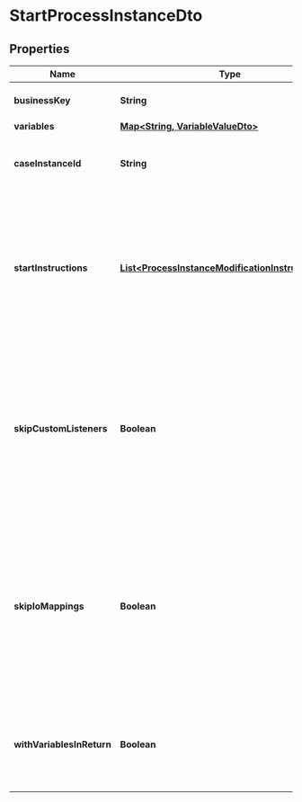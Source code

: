 

# StartProcessInstanceDto

## Properties

Name | Type | Description | Notes
------------ | ------------- | ------------- | -------------
**businessKey** | **String** | The business key of the process instance. |  [optional]
**variables** | [**Map&lt;String, VariableValueDto&gt;**](VariableValueDto.md) |  |  [optional]
**caseInstanceId** | **String** | The case instance id the process instance is to be initialized with. |  [optional]
**startInstructions** | [**List&lt;ProcessInstanceModificationInstructionDto&gt;**](ProcessInstanceModificationInstructionDto.md) | **Optional**. A JSON array of instructions that specify which activities to start the process instance at. If this property is omitted, the process instance starts at its default blank start event. |  [optional]
**skipCustomListeners** | **Boolean** | Skip execution listener invocation for activities that are started or ended as part of this request. **Note**: This option is currently only respected when start instructions are submitted via the &#x60;startInstructions&#x60; property. |  [optional]
**skipIoMappings** | **Boolean** | Skip execution of [input/output variable mappings](https://docs.camunda.org/manual/7.18/user-guide/process-engine/variables/#input-output-variable-mapping) for activities that are started or ended as part of this request. **Note**: This option is currently only respected when start instructions are submitted via the &#x60;startInstructions&#x60; property. |  [optional]
**withVariablesInReturn** | **Boolean** | Indicates if the variables, which was used by the process instance during execution, should be returned. Default value: &#x60;false&#x60; |  [optional]



